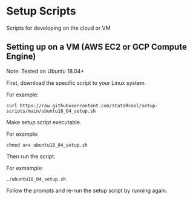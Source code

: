 # Setup Scripts
Scripts for developing on the cloud or VM

## Setting up on a VM (AWS EC2 or GCP Compute Engine)
Note: Tested on Ubuntu 18.04+

First, download the specific script to your Linux system.

For example:

```
curl https://raw.githubusercontent.com/statsRcool/setup-scripts/main/ubuntu18_04_setup.sh
```

Make setup script executable.

For example:
```
chmod u+x ubuntu18_04_setup.sh
```

Then run the script.

For exmample:
```
./ubuntu18_04_setup.sh
```

Follow the prompts and re-run the setup script by running again.



